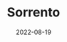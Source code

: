 ---
layout: photoessay
title: "Sorrento"
date: 2022-08-19
tag: [ travel photography ]
category: visual
---